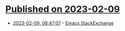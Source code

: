 # [Published on 2023-02-09](index.md)

* [2023-02-09, 08:47:07](https://news.ycombinator.com/item?id=34721278) - [Emacs StackExchange](https://emacs.stackexchange.com/questions?tab=Votes)

